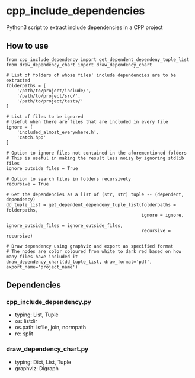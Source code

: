 # cpp_include_dependencies
Python3 script to extract include dependencies in a CPP project

## How to use
```
from cpp_include_dependency import get_dependent_dependeny_tuple_list
from draw_dependency_chart import draw_dependency_chart

# List of folders of whose files' include dependencies are to be extracted
folderpaths = [
    '/path/to/project/include/',
    '/path/to/project/src/',
    '/path/to/project/tests/'
]

# List of files to be ignored
# Useful when there are files that are included in every file
ignore = [
    'included_almost_everywhere.h',
    'catch.hpp'
]

# Option to ignore files not contained in the aforementioned folders
# This is useful in making the result less noisy by ignoring stdlib files
ignore_outside_files = True

# Option to search files in folders recursively
recursive = True

# Get the dependencies as a list of (str, str) tuple -- (dependent, dependency)
dd_tuple_list = get_dependent_dependeny_tuple_list(folderpaths = folderpaths,
                                                   ignore = ignore,
                                                   ignore_outside_files = ignore_outside_files,
                                                   recursive = recursive)

# Draw dependency using graphviz and export as specified format
# The nodes are color coloured from white to dark red based on how many files have included it
draw_dependency_chart(dd_tuple_list, draw_format='pdf', export_name='project_name')
```

## Dependencies
### cpp_include_dependency.py
- typing: List, Tuple
- os: listdir
- os.path: isfile, join, normpath
- re: split
### draw_dependency_chart.py
- typing: Dict, List, Tuple
- graphviz: Digraph
